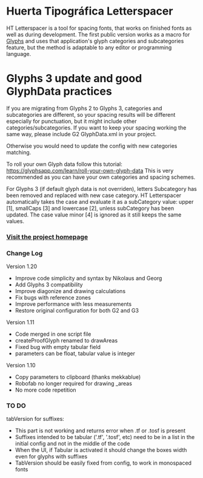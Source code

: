 
# Huerta Tipográfica Letterspacer

HT Letterspacer is a tool for spacing fonts, that works on finished fonts as well as during development.
The first public version works as a macro for [Glyphs](https://glyphsapp.com) and uses that application's glyph categories and subcategories feature, but the method is adaptable to any editor or programming language.

# Glyphs 3 update and good GlyphData practices

If you are migrating from Glyphs 2 to Glyphs 3, categories and subcategories are different, so your spacing results will be different especially for punctuation, but it might include other categories/subcategories. If you want to keep your spacing working the same way, please include G2 GlyphData.xml in your project. 

Otherwise you would need to update the config with new categories matching.

To roll your own Glyph data follow this tutorial: https://glyphsapp.com/learn/roll-your-own-glyph-data
This is very recommended as you can have your own categories and spacing schemes.

For Glyphs 3 (if default glyph data is not overriden), letters Subcategory has been removed and replaced with new case category. HT Letterspacer automatically takes the case and evaluate it as a subCategory value: upper [1], smallCaps [3] and lowercase [2], unless subCategory has been updated. The case value minor [4] is ignored as it still keeps the same values.



### [Visit the project homepage](https://huertatipografica.github.io/HTLetterspacer/)

### Change Log

Version 1.20
- Improve code simplicity and syntax by Nikolaus and Georg
- Add Glyphs 3 compatibility
- Improve diagonize and drawing calculations
- Fix bugs with reference zones
- Improve performance with less measurements
- Restore original configuration for both G2 and G3

Version 1.11
- Code merged in one script file
- createProofGlyph renamed to drawAreas
- Fixed bug with empty tabular field
- parameters can be float, tabular value is integer

Version 1.10
- Copy parameters to clipboard (thanks mekkablue)
- Robofab no longer required for drawing _areas
- No more code repetition

### TO DO

tabVersion for suffixes:
- This part is not working and returns error when .tf or .tosf is present
- Suffixes intended to be tabular ('.tf', '.tosf', etc) need to be in a list in the initial config and not in the middle of the code
- When the UI, if Tabular is activated it should change the boxes width even for glyphs with suffixes
- TabVersion should be easily fixed from config, to work in monospaced fonts